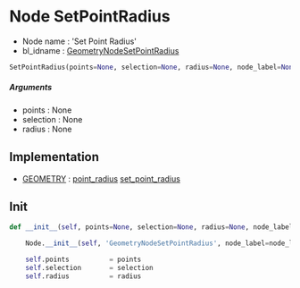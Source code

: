 # Node SetPointRadius

- Node name : 'Set Point Radius'
- bl_idname : [GeometryNodeSetPointRadius](https://docs.blender.org/api/current/bpy.types.GeometryNodeSetPointRadius.html)


``` python
SetPointRadius(points=None, selection=None, radius=None, node_label=None, node_color=None)
```
##### Arguments

- points : None
- selection : None
- radius : None

## Implementation

- [GEOMETRY](/docs/GeoNodes/socket_GEOMETRY.md) : [point_radius](/docs/GeoNodes/socket_GEOMETRY.md#point_radius) [set_point_radius](/docs/GeoNodes/socket_GEOMETRY.md#set_point_radius)

## Init

``` python
def __init__(self, points=None, selection=None, radius=None, node_label=None, node_color=None):

    Node.__init__(self, 'GeometryNodeSetPointRadius', node_label=node_label, node_color=node_color)

    self.points          = points
    self.selection       = selection
    self.radius          = radius
```
